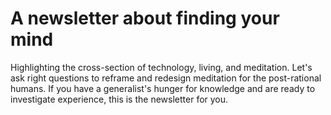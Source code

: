 # A newsletter about finding your mind

Highlighting the cross-section of technology, living, and meditation. Let's ask right questions to reframe and redesign meditation for the post-rational humans. If you have a generalist's hunger for knowledge and are ready to investigate experience, this is the newsletter for you.
